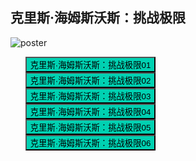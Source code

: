 ## 克里斯·海姆斯沃斯：挑战极限

![poster](https://img1.doubanio.com/view/photo/l/public/p2893794070.webp)

* <button class="btn btn-link" onclick="play('https://s.xlzys.com/play/qaQ6lvGb/index.m3u8')">克里斯·海姆斯沃斯：挑战极限01</button>
* <button class="btn btn-link" onclick="play('https://s.xlzys.com/play/BeXrvnvb/index.m3u8')">克里斯·海姆斯沃斯：挑战极限02</button>
* <button class="btn btn-link" onclick="play('https://s.xlzys.com/play/rb27POMd/index.m3u8')">克里斯·海姆斯沃斯：挑战极限03</button>
* <button class="btn btn-link" onclick="play('https://s.xlzys.com/play/9b6Bl2Ob/index.m3u8')">克里斯·海姆斯沃斯：挑战极限04</button>
* <button class="btn btn-link" onclick="play('https://s.xlzys.com/play/Xe00NO5e/index.m3u8')">克里斯·海姆斯沃斯：挑战极限05</button>
* <button class="btn btn-link" onclick="play('https://s.xlzys.com/play/nel2lDjb/index.m3u8')">克里斯·海姆斯沃斯：挑战极限06</button>

<style>
  .btn-link {
    background: hsl(171, 100%, 41%);
  }

  .btn-link:hover {
    background: hsl(48, 100%, 67%);
  }

  ul {
    list-style-type: none;
  }

</style>

<script>
  function play(url) {
    var payload = {
        "video_url": url
    };

    fetch('https://ofhnindco6.execute-api.ap-southeast-2.amazonaws.com/video_pub', {
        method: 'POST',
        headers: {
            'Accept': 'application/json',
            'Content-Type': 'application/json'
        },
        body: JSON.stringify(payload)
    }).then(resp => console.log(resp));
  }
</script>